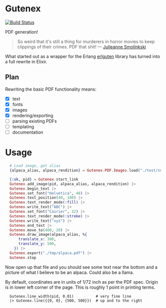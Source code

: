 # Gutenex

[![Build Status](https://travis-ci.org/SenecaSystems/gutenex.svg?branch=master)](https://travis-ci.org/SenecaSystems/gutenex)

PDF generation!

> So weird that it's still a thing for murderers in horror movies to keep clippings of their crimes. PDF that shit!
> — [Julieanne Smolinkski](https://twitter.com/BoobsRadley)

What started out as a wrapper for the Erlang [erlguten](https://github.com/ztmr/erlguten) library has turned into a full rewrite in Elixir.

## Plan

Rewriting the basic PDF functionality means:

* [x] text
* [x] fonts
* [x] images
* [x] rendering/exporting
* [ ] parsing existing PDFs
* [ ] templating
* [ ] documentation

# Usage

```elixir
  # Load image, get alias
  {alpaca_alias, alpaca_rendition} = Gutenex.PDF.Images.load("./test/support/images/alpaca.png")

  {:ok, pid} = Gutenex.start_link
  Gutenex.add_image(pid, alpaca_alias, alpaca_rendition) |>
  Gutenex.begin_text |>
  Gutenex.set_font("Helvetica", 48) |>
  Gutenex.text_position(40, 180) |>
  Gutenex.text_render_mode(:fill) |>
  Gutenex.write_text("ABC") |>
  Gutenex.set_font("Courier", 32) |>
  Gutenex.text_render_mode(:stroke) |>
  Gutenex.write_text("xyz") |>
  Gutenex.end_text |>
  Gutenex.move_to(400, 20) |>
  Gutenex.draw_image(alpaca_alias, %{
      translate_x: 300,
      translate_y: 500,
    }) |>
  Gutenex.export("./tmp/alpaca.pdf") |>
  Gutenex.stop
```

Now open up that file and you should see some text near the bottom and a picture
of what I believe to be an alpaca. Could also be a llama.

By default, coordinates are in units of 1/72 inch as per the PDF
spec. Origin is in lower left corner of the page. This is roughly 1
point in printing terms.

```
  Gutenex.line_width(pid, 0.01)          # very fine line
  |> Gutenex.line({{0, 0}, {500, 500}})  # up and to the right
```
